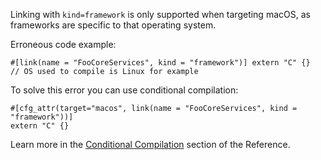 Linking with `kind=framework` is only supported when targeting macOS,
as frameworks are specific to that operating system.

Erroneous code example:

```ignore (should-compile_fail-but-cannot-doctest-conditionally-without-macos)
#[link(name = "FooCoreServices", kind = "framework")] extern "C" {}
// OS used to compile is Linux for example
```

To solve this error you can use conditional compilation:

```
#[cfg_attr(target="macos", link(name = "FooCoreServices", kind = "framework"))]
extern "C" {}
```

Learn more in the [Conditional Compilation][conditional-compilation] section
of the Reference.

[conditional-compilation]: https://doc.rust-lang.org/reference/attributes.html#conditional-compilation
